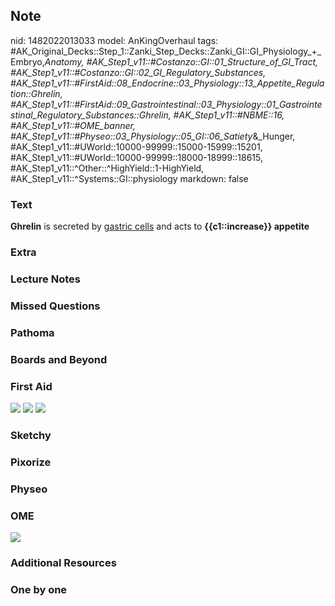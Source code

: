 ## Note
nid: 1482022013033
model: AnKingOverhaul
tags: #AK_Original_Decks::Step_1::Zanki_Step_Decks::Zanki_GI::GI_Physiology_+_Embryo,_Anatomy, #AK_Step1_v11::#Costanzo::GI::01_Structure_of_GI_Tract, #AK_Step1_v11::#Costanzo::GI::02_GI_Regulatory_Substances, #AK_Step1_v11::#FirstAid::08_Endocrine::03_Physiology::13_Appetite_Regulation::Ghrelin, #AK_Step1_v11::#FirstAid::09_Gastrointestinal::03_Physiology::01_Gastrointestinal_Regulatory_Substances::Ghrelin, #AK_Step1_v11::#NBME::16, #AK_Step1_v11::#OME_banner, #AK_Step1_v11::#Physeo::03_Physiology::05_GI::06_Satiety_&_Hunger, #AK_Step1_v11::#UWorld::10000-99999::15000-15999::15201, #AK_Step1_v11::#UWorld::10000-99999::18000-18999::18615, #AK_Step1_v11::^Other::^HighYield::1-HighYield, #AK_Step1_v11::^Systems::GI::physiology
markdown: false

### Text
<div>
  <b>Ghrelin</b> is secreted by <u>gastric cells</u> and acts to
  <b>{{c1::increase}} appetite</b>
</div>

### Extra


### Lecture Notes


### Missed Questions


### Pathoma


### Boards and Beyond


### First Aid
<img src="tmpFF5TLQ.png"> <img src="tmp_vhVs_.png"> <img src=
"tmpZgjCmr.png">

### Sketchy


### Pixorize


### Physeo


### OME
<div class="ome-widget">
  <a href="https://onlinemeded.org?ref=anki"><img src=
  "_OME_AnkiFlashcards_General_3.png"></a>
</div>

### Additional Resources


### One by one

